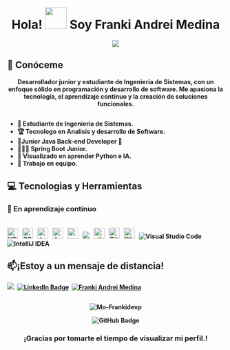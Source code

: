 

<h1 align="center"><b>Hola!  <img src='https://raw.githubusercontent.com/ShahriarShafin/ShahriarShafin/main/Assets/handshake.gif' width="50px" height="50px">  Soy Franki Andrei Medina</h1>

<p align="center">
  <a href="https://github.com/DenverCoder1/readme-typing-svg"><img src="https://readme-typing-svg.herokuapp.com/?lines=Analista%20y%20Desarrollador%20de%20Software;y;Estudiante%20de%20Ingenieria%20de%20Sistemas&center=true&width=440&height=50"></a>
</p>

<h2> 🔭 Conóceme </h2>


<p align = "center">
Desarrollador junior y estudiante de Ingeniería de Sistemas, con un enfoque sólido en programación y desarrollo de software. Me apasiona la tecnología, el aprendizaje continuo y la creación de soluciones funcionales.
</p>
<h2></h2>

- :school: Estudiante de Ingenieria de Sistemas.
- 🏆 Tecnologo en Analisis y desarrollo de Software.
- 👑Junior Java Back-end Developer :penguin:
- 👨🏽‍💻 Spring Boot Junior.
- 🌱 Visualizado en aprender Python e IA.
- 👯 Trabajo en equipo.

<h2> 💻 Tecnologias y Herramientas</h2>
<h3>🚀 En aprendizaje continuo </h3>
<br>
<span><img src="https://img.shields.io/badge/HTML5-E34F26?style=for-the-badge&logo=html5&logoColor=white" alt="HTML5 logo" title="HTML5" height="25" /></span>
&nbsp;
<span><img src="https://img.shields.io/badge/CSS3-1572B6?style=for-the-badge&logo=css3&logoColor=white" alt="CSS3 logo" title="CSS3" height="25" /></span>
&nbsp;
<span><img src="https://img.shields.io/badge/JavaScript-323330?style=for-the-badge&logo=javascript&logoColor=F7DF1E" alt="JavaScript logo" title="JavaScript" height="25" /></span>
&nbsp;
<span>
<img src = "https://img.shields.io/badge/Java-ED8B00?style=for-the-badge&logo=java&logoColor=white" alt="Java logo"  title="Java" height="25"/>
</span>
&nbsp;
<span><img src = "https://img.shields.io/badge/spring%20boot-6DB33F.svg?style=for-the-badge&logo=springboot&logoColor=white" alt="spring Boot" title="spring Boot" height="25" /></span>
&nbsp;
<span><img src = "https://img.shields.io/badge/postgres-%23316192.svg?style=for-the-badge&logo=postgresql&logoColor=white" /></span>
&nbsp;
<span><img src="https://img.shields.io/badge/GIT-E44C30?style=for-the-badge&logo=git&logoColor=white" alt="git logo" title="Git" height="25" /></span>
&nbsp;
<span><img src="https://img.shields.io/badge/GitHub-100000?style=for-the-badge&logo=github&logoColor=white" alt="Github logo" title="Github" height="25" /></span>
&nbsp;
<span><img src = "https://img.shields.io/badge/Windows-0078D6?style=for-the-badge&logo=windows&logoColor=white" alt="Windows Logo"  title="Windows" height="25"/></span>
&nbsp;
<span><img alt="Visual Studio Code" src="https://img.shields.io/badge/Visual%20Studio%20Code-0078d7.svg?logo=visual-studio-code&logoColor=white"/></span>
&nbsp;
<span><img alt="IntelliJ IDEA" src="https://img.shields.io/badge/IntelliJ%20IDEA-000000.svg?logo=intellij-idea&logoColor=white"/></span>
&nbsp;
  
</br>
<h2>📫¡Estoy a un mensaje de distancia! </h2>


[![](https://img.shields.io/badge/-franmec71@hotmail.com-red?style=flat-square&logo=Hotmail&logoColor=white)](mailto:franmec71@hotmail.com)&nbsp;
[![LinkedIn Badge](https://img.shields.io/badge/-Franki_Andrei_Medina-blue?style=flat-square&logo=Linkedin&logoColor=white&link=https://www.linkedin.com/in/franki-andrei-medina-back-end/)](https://www.linkedin.com/in/Franki-Andrei-medina-back-end/)&nbsp;
<a href="https://wa.me/573112479727" target="_blank">
  <img alt="Franki Andrei Medina" src="https://img.shields.io/badge/Franki Andrei Medina-25D366?logo=whatsapp&logoColor=white"/>
</a>
<h2></h2>
<p align="center"> 
  <img src="https://komarev.com/ghpvc/?username=Mo-Frankidevp&label=Visualizaciones&color=25D366" alt="Mo-Frankidevp" />
</p>

<p align = "center">
  <img src="https://img.shields.io/github/followers/Frankidevp?label=Seguidores&style=social" alt="GitHub Badge"/>
</p>

<h3 align="center">¡Gracias por tomarte el tiempo de visualizar mi perfil.!</h3>

